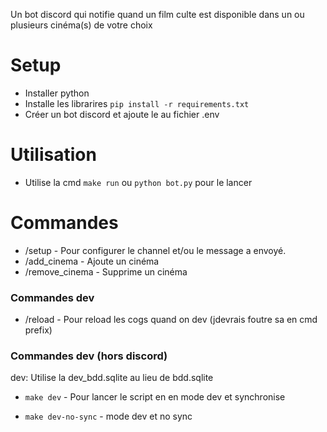 Un bot discord qui notifie quand un film culte est disponible dans un ou plusieurs cinéma(s) de votre choix

# Setup

- Installer python
- Installe les librarires
    `pip install -r requirements.txt`
- Créer un bot discord et ajoute le au fichier .env

# Utilisation

- Utilise la cmd `make run` ou `python bot.py` pour le lancer

# Commandes

- /setup - Pour configurer le channel et/ou le message a envoyé.
- /add_cinema - Ajoute un cinéma
- /remove_cinema - Supprime un cinéma

### Commandes dev

- /reload - Pour reload les cogs quand on dev (jdevrais foutre sa en cmd prefix)

### Commandes dev (hors discord)

dev: Utilise la dev_bdd.sqlite au lieu de bdd.sqlite 

- `make dev` - Pour lancer le script en en mode dev et synchronise 

- `make dev-no-sync` - mode dev et no sync



